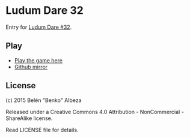 # Ludum Dare 32

Entry for [Ludum Dare #32](http://ludumdare.com/compo/2015/04/15/welcome-to-ludum-dare-32/).

## Play

- [Play the game here](https://lab.belenalbeza.com/games/ldjam-32)
- [Github mirror](https://belen-albeza.github.io/ldjam-32)

## License

(c) 2015 Belén "Benko" Albeza

Released under a Creative Commons 4.0 Attribution - NonCommercial - ShareAlike
license.

Read LICENSE file for details.
